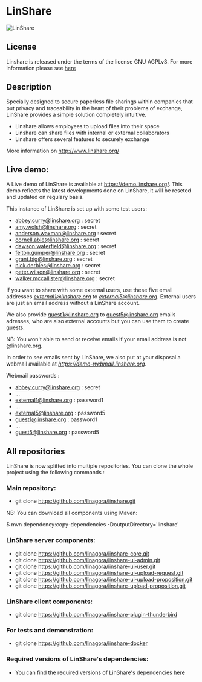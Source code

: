 # LinShare

![LinShare](https://optim.tildacdn.net/tild3962-3433-4761-b463-636136316436/-/format/webp/linshare-platforms_1.png)


## License
Linshare is released under the terms of the license GNU AGPLv3. For more information please see [here](LICENSE.md)


## Description

Specially designed to secure paperless file sharings within companies that put
privacy and traceability in the heart of their problems of exchange, LinShare
provides a simple solution completely intuitive.

* Linshare allows employees to upload files into their space
* Linshare can share files with internal or external collaborators
* Linshare offers several features to securely exchange

More information on http://www.linshare.org/

## Live demo:

A Live demo of LinShare is available at https://demo.linshare.org/.
This demo reflects the latest developments done on LinShare, it will be
reseted and updated on regulary basis.

This instance of LinShare is set up with some test users:
- abbey.curry@linshare.org : secret
- amy.wolsh@linshare.org : secret
- anderson.waxman@linshare.org : secret
- cornell.able@linshare.org : secret
- dawson.waterfield@linshare.org : secret
- felton.gumper@linshare.org : secret
- grant.big@linshare.org : secret
- nick.derbies@linshare.org : secret
- peter.wilson@linshare.org : secret
- walker.mccallister@linshare.org : secret


If you want to share with some external users, use these five email addresses *external1@linshare.org* to *external5@linshare.org*.
External users are just an email address without a LinShare account.

We also provide  guest1@linshare.org to guest5@linshare.org emails adresses,
who are also external accounts but you can use them to create guests.

NB: You won't able to send or receive emails if your email address is not @linshare.org.

In order to see emails sent by LinShare, we also put at your disposal a webmail
available at *https://demo-webmail.linshare.org*.

Webmail passwords :
 * abbey.curry@linshare.org : secret
 * ...
 * external1@linshare.org : password1
 * ...
 * external5@linshare.org : password5
 * guest1@linshare.org : password1
 * ...
 * guest5@linshare.org : password5


## All repositories

LinShare is now splitted into multiple repositories.
You can clone the whole project using the following commands :

### Main repository:

* git clone https://github.com/linagora/linshare.git

NB: You can download all components using Maven:

$ mvn dependency:copy-dependencies -DoutputDirectory='linshare'

### LinShare server components:

* git clone https://github.com/linagora/linshare-core.git
* git clone https://github.com/linagora/linshare-ui-admin.git
* git clone https://github.com/linagora/linshare-ui-user.git
* git clone https://github.com/linagora/linshare-ui-upload-request.git
* git clone https://github.com/linagora/linshare-ui-upload-proposition.git
* git clone https://github.com/linagora/linshare-upload-proposition.git

### LinShare client components:

* git clone https://github.com/linagora/linshare-plugin-thunderbird

### For tests and demonstration:

* git clone https://github.com/linagora/linshare-docker

### Required versions of LinShare's dependencies:

- You can find the required versions of LinShare's dependencies [here](documentation/EN/installation/requirements.md)

